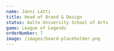 ```yaml
---
name: Janni Lätti
title: Head of Brand & Design
status: Aalto University School of Arts
game: League of Legends
orderNumber: 7
image: /images/board-placeholder.png
---
```

